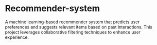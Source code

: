 # Recommender-system
A machine learning-based recommender system that predicts user preferences and suggests relevant items based on past interactions. This project leverages collaborative filtering techniques to enhance user experience.
